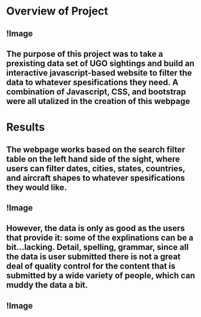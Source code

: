 # Overview of Project
## !Image 
## The purpose of this project was to take a prexisting data set of UGO sightings and build an interactive javascript-based website to filter the data to whatever spesifications they need. A combination of Javascript, CSS, and bootstrap were all utalized in the creation of this webpage 
# Results
## The webpage works based on the search filter table on the left hand side of the sight, where users can filter dates, cities, states, countries, and aircraft shapes to whatever spesifications they would like.
## !Image 
## However, the data is only as good as the users that provide it: some of the explinations can be a bit...lacking. Detail, spelling, grammar, since all the data is user submitted there is not a great deal of quality control for the content that is submitted by a wide variety of people, which can muddy the data a bit. 
## !Image 
